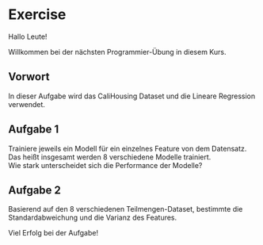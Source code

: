 # Exercise 

Hallo Leute!

Willkommen bei der nächsten Programmier-Übung in diesem Kurs.

## Vorwort

In dieser Aufgabe wird das CaliHousing Dataset und die Lineare Regression verwendet.

## Aufgabe 1

Trainiere jeweils ein Modell für ein einzelnes Feature von dem Datensatz.  
Das heißt insgesamt werden 8 verschiedene Modelle trainiert.  
Wie stark unterscheidet sich die Performance der Modelle?

## Aufgabe 2

Basierend auf den 8 verschiedenen Teilmengen-Dataset, bestimmte die Standardabweichung und die Varianz des Features.

Viel Erfolg bei der Aufgabe!
